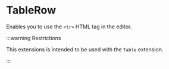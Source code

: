 # TableRow

Enables you to use the `<tr>` HTML tag in the editor.

:::warning Restrictions

This extensions is intended to be used with the `Table` extension.

:::
